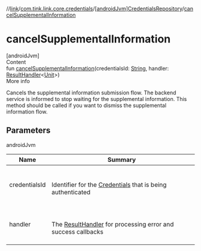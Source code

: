 //[link](../../index.md)/[com.tink.link.core.credentials](../index.md)/[[androidJvm]CredentialsRepository](index.md)/[cancelSupplementalInformation](cancel-supplemental-information.md)



# cancelSupplementalInformation  
[androidJvm]  
Content  
fun [cancelSupplementalInformation](cancel-supplemental-information.md)(credentialsId: [String](https://kotlinlang.org/api/latest/jvm/stdlib/kotlin/-string/index.html), handler: [ResultHandler](../../com.tink.service.handler/[android-jvm]-result-handler/index.md)<[Unit](https://kotlinlang.org/api/latest/jvm/stdlib/kotlin/-unit/index.html)>)  
More info  


Cancels the supplemental information submission flow. The backend service is informed to stop waiting for the supplemental information. This method should be called if you want to dismiss the supplemental information flow.



## Parameters  
  
androidJvm  
  
|  Name|  Summary| 
|---|---|
| <a name="com.tink.link.core.credentials/CredentialsRepository/cancelSupplementalInformation/#kotlin.String#com.tink.service.handler.ResultHandler[kotlin.Unit]/PointingToDeclaration/"></a>credentialsId| <a name="com.tink.link.core.credentials/CredentialsRepository/cancelSupplementalInformation/#kotlin.String#com.tink.service.handler.ResultHandler[kotlin.Unit]/PointingToDeclaration/"></a><br><br>Identifier for the [Credentials](../../com.tink.model.credentials/[android-jvm]-credentials/index.md) that is being authenticated<br><br>
| <a name="com.tink.link.core.credentials/CredentialsRepository/cancelSupplementalInformation/#kotlin.String#com.tink.service.handler.ResultHandler[kotlin.Unit]/PointingToDeclaration/"></a>handler| <a name="com.tink.link.core.credentials/CredentialsRepository/cancelSupplementalInformation/#kotlin.String#com.tink.service.handler.ResultHandler[kotlin.Unit]/PointingToDeclaration/"></a><br><br>The [ResultHandler](../../com.tink.service.handler/[android-jvm]-result-handler/index.md) for processing error and success callbacks<br><br>
  
  



